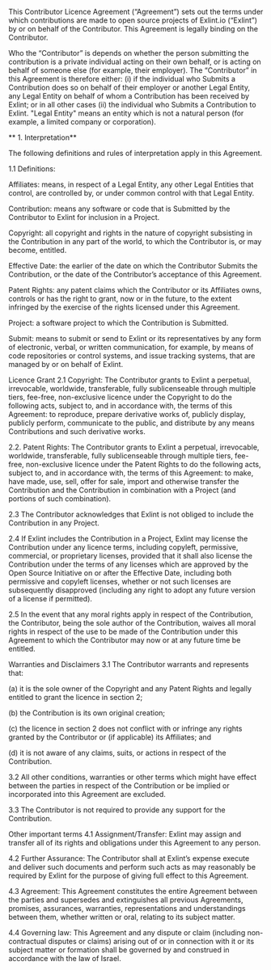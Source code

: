 This Contributor Licence Agreement (“Agreement”) sets out the terms under which contributions are made to open source projects of Exlint.io (“Exlint”) by or on behalf of the Contributor. This Agreement is legally binding on the Contributor.

Who the “Contributor” is depends on whether the person submitting the contribution is a private individual acting on their own behalf, or is acting on behalf of someone else (for example, their employer). The “Contributor” in this Agreement is therefore either: (i) if the individual who Submits a Contribution does so on behalf of their employer or another Legal Entity, any Legal Entity on behalf of whom a Contribution has been received by Exlint; or in all other cases (ii) the individual who Submits a Contribution to Exlint. "Legal Entity" means an entity which is not a natural person (for example, a limited company or corporation).

** 1. Interpretation**

The following definitions and rules of interpretation apply in this Agreement.

1.1 Definitions:

Affiliates: means, in respect of a Legal Entity, any other Legal Entities that control, are controlled by, or under common control with that Legal Entity.

Contribution: means any software or code that is Submitted by the Contributor to Exlint for inclusion in a Project.

Copyright: all copyright and rights in the nature of copyright subsisting in the Contribution in any part of the world, to which the Contributor is, or may become, entitled.

Effective Date: the earlier of the date on which the Contributor Submits the Contribution, or the date of the Contributor’s acceptance of this Agreement.

Patent Rights: any patent claims which the Contributor or its Affiliates owns, controls or has the right to grant, now or in the future, to the extent infringed by the exercise of the rights licensed under this Agreement.

Project: a software project to which the Contribution is Submitted.

Submit: means to submit or send to Exlint or its representatives by any form of electronic, verbal, or written communication, for example, by means of code repositories or control systems, and issue tracking systems, that are managed by or on behalf of Exlint.

Licence Grant
2.1 Copyright: The Contributor grants to Exlint a perpetual, irrevocable, worldwide, transferable, fully sublicenseable through multiple tiers, fee-free, non-exclusive licence under the Copyright to do the following acts, subject to, and in accordance with, the terms of this Agreement: to reproduce, prepare derivative works of, publicly display, publicly perform, communicate to the public, and distribute by any means Contributions and such derivative works.

2.2. Patent Rights: The Contributor grants to Exlint a perpetual, irrevocable, worldwide, transferable, fully sublicenseable through multiple tiers, fee-free, non-exclusive licence under the Patent Rights to do the following acts, subject to, and in accordance with, the terms of this Agreement: to make, have made, use, sell, offer for sale, import and otherwise transfer the Contribution and the Contribution in combination with a Project (and portions of such combination).

2.3 The Contributor acknowledges that Exlint is not obliged to include the Contribution in any Project.

2.4 If Exlint includes the Contribution in a Project, Exlint may license the Contribution under any licence terms, including copyleft, permissive, commercial, or proprietary licenses, provided that it shall also license the Contribution under the terms of any licenses which are approved by the Open Source Initiative on or after the Effective Date, including both permissive and copyleft licenses, whether or not such licenses are subsequently disapproved (including any right to adopt any future version of a license if permitted).

2.5 In the event that any moral rights apply in respect of the Contribution, the Contributor, being the sole author of the Contribution, waives all moral rights in respect of the use to be made of the Contribution under this Agreement to which the Contributor may now or at any future time be entitled.

Warranties and Disclaimers
3.1 The Contributor warrants and represents that:

(a) it is the sole owner of the Copyright and any Patent Rights and legally entitled to grant the licence in section 2;

(b) the Contribution is its own original creation;

(c) the licence in section 2 does not conflict with or infringe any rights granted by the Contributor or (if applicable) its Affiliates; and

(d) it is not aware of any claims, suits, or actions in respect of the Contribution.

3.2 All other conditions, warranties or other terms which might have effect between the parties in respect of the Contribution or be implied or incorporated into this Agreement are excluded.

3.3 The Contributor is not required to provide any support for the Contribution.

Other important terms
4.1 Assignment/Transfer: Exlint may assign and transfer all of its rights and obligations under this Agreement to any person.

4.2 Further Assurance: The Contributor shall at Exlint’s expense execute and deliver such documents and perform such acts as may reasonably be required by Exlint for the purpose of giving full effect to this Agreement.

4.3 Agreement: This Agreement constitutes the entire Agreement between the parties and supersedes and extinguishes all previous Agreements, promises, assurances, warranties, representations and understandings between them, whether written or oral, relating to its subject matter.

4.4 Governing law: This Agreement and any dispute or claim (including non-contractual disputes or claims) arising out of or in connection with it or its subject matter or formation shall be governed by and construed in accordance with the law of Israel.
